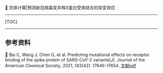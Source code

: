 👏 抗体计算|预测新冠病毒变异株S蛋白受体结合的突变效应

---
[TOC]

---


## 参考资料
📜 Bai C, Wang J, Chen G, et al. Predicting mutational effects on receptor binding of the spike protein of SARS-CoV-2 variants[J]. Journal of the American Chemical Society, 2021, 143(42): 17646-17654. [文献pdf](./抗体计算预测新冠病毒变异株S蛋白受体结合的突变效应/jacs.1c07965.pdf)